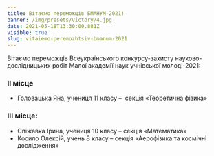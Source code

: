 ```yaml
---
title: Вітаємо переможців БМАНУМ-2021!
banner: /img/presets/victory/4.jpg
date: 2021-05-18T13:30:00.881Z
visible: true
slug: vitaiemo-peremozhtsiv-bmanum-2021
---
```

Вітаємо переможців Всеукраїнського конкурсу-захисту науково-дослідницьких робіт Малої академії наук учнівської молоді-2021:

### ІІ місце
* Головацька Яна, учениця 11 класу –  секція «Теоретична фізика»

### ІІІ місце:
* Спіжавка Ірина, учениця 10 класу – секція «Математика»
* Косило Олексій, учень 8 класу – секція «Аерофізика та космічні дослідження»